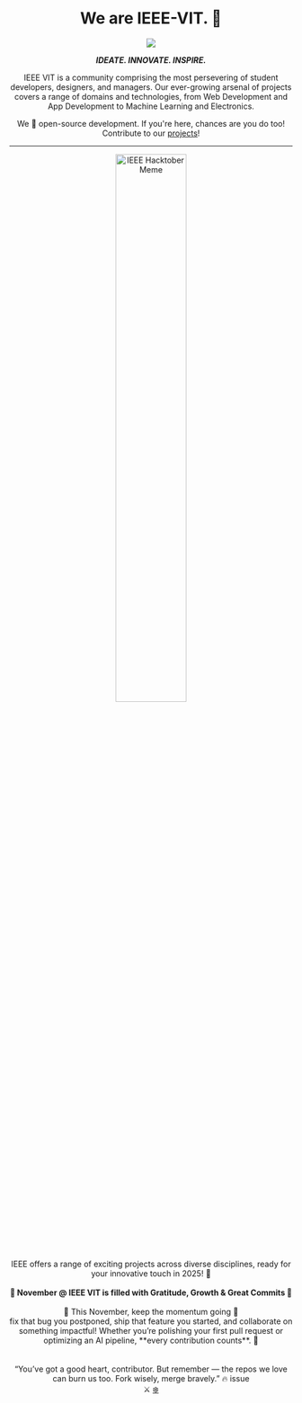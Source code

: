 <h1 align = "center">We are IEEE-VIT. 🚀</h1>
<p align="center">
  <img src="https://github.com/IEEE-VIT/.github/blob/main/profile/IEEE%20Space.png">
</p>

<p align="center">
  <b><i>IDEATE. INNOVATE. INSPIRE.</i></b>  
</p>

<p align="center">
  IEEE VIT is a community comprising the most persevering of student developers, designers, and managers. Our ever-growing arsenal of projects covers a range of domains and technologies, from Web Development and App Development to Machine Learning and Electronics. 
</p>

<p align="center">
  We 💙 open-source development. If you're here, chances are you do too! Contribute to our <a href="https://github.com/orgs/IEEE-VIT/repositories">projects</a>!  
</p>

---

<div align="center">
  <img src=".github-IEEE\profile\Winter-is-Coming-Memes-3.jpeg" alt="IEEE Hacktober Meme" style="width: 50%; height: auto;">
  <br><br>IEEE offers a range of exciting projects across diverse disciplines, ready for your innovative touch in 2025! 🥳
</div>

<div align="center">
<br>
<b>🍂 November @ IEEE VIT is filled with Gratitude, Growth & Great Commits 🍂</b>
</div>

<div align="center">
  <br>
  🍂 This November, keep the momentum going 🍂<br>
  fix that bug you postponed, ship that feature you started, and collaborate on something impactful!  
  Whether you’re polishing your first pull request or optimizing an AI pipeline, **every contribution counts**. 🍂
</div>

<div align="center">
  <br>
  <br>“You’ve got a good heart, contributor. But remember — the repos we love can burn us too. Fork wisely, merge bravely.” 🔥 issue</code> 
</div>

<div align="center">
  <a>⚔️</a>
  <a href="https://youtu.be/2-F7K6UZEVg?si=RbQNxFmYLdsbHyMf" target="_blank">❄️</a>
</div>
